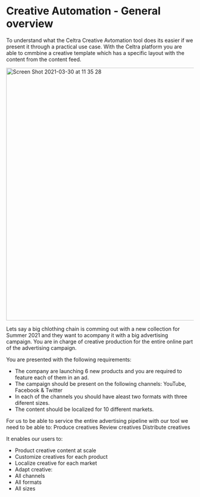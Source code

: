 # Creative Automation - General overview

To understand what the Celtra Creative Avtomation tool does its easier if we present it through a practical use case.
With the Celtra platform you are able to cmmbine a creative template which has a specific layout with the content from the content feed.

<img width="676" alt="Screen Shot 2021-03-30 at 11 35 28" src="https://user-images.githubusercontent.com/14069474/112968064-3359d780-914c-11eb-8348-f7487509decc.png">





Lets say a big chlothing chain is comming out with a new collection for Summer 2021 and they want to acompany it with a big advertising campaign. You are in charge of creative production for the entire online part of the advertising campaign.

You are presented with the following requirements:
* The company are launching 6 new products and you are required to feature each of them in an ad.
* The campaign should be present on the following channels: YouTube, Facebook & Twitter
* In each of the channels you should have aleast two formats with three diferent sizes.
* The content should be localized for 10 different markets. 



For us to be able to service the entire advertising pipeline with our tool we need to be able to:
Produce creatives
Review creatives
Distribute creatives




It enables our users to:
  * Product creative content at scale
  * Customize creatives for each product
  * Localize creative for each market
  * Adapt creative:
  *   All channels
  *   All formats
  *   All sizes


